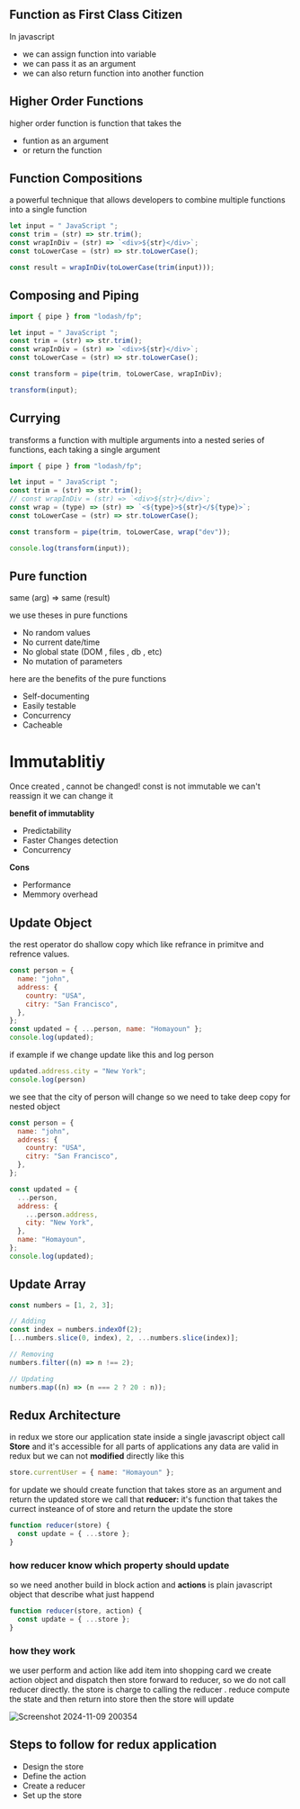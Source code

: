 ## Function as First Class Citizen

In javascript

- we can assign function into variable
- we can pass it as an argument
- we can also return function into another function

## Higher Order Functions

higher order function is function that takes the

- funtion as an argument
- or return the function

## Function Compositions

a powerful technique that allows developers to combine multiple functions into a single function

```javascript
let input = " JavaScript ";
const trim = (str) => str.trim();
const wrapInDiv = (str) => `<div>${str}</div>`;
const toLowerCase = (str) => str.toLowerCase();

const result = wrapInDiv(toLowerCase(trim(input)));
```

## Composing and Piping

```javascript
import { pipe } from "lodash/fp";

let input = " JavaScript ";
const trim = (str) => str.trim();
const wrapInDiv = (str) => `<div>${str}</div>`;
const toLowerCase = (str) => str.toLowerCase();

const transform = pipe(trim, toLowerCase, wrapInDiv);

transform(input);
```

## Currying

transforms a function with multiple arguments into a nested series of functions, each taking a single argument

```javascript
import { pipe } from "lodash/fp";

let input = " JavaScript ";
const trim = (str) => str.trim();
// const wrapInDiv = (str) => `<div>${str}</div>`;
const wrap = (type) => (str) => `<${type}>${str}</${type}>`;
const toLowerCase = (str) => str.toLowerCase();

const transform = pipe(trim, toLowerCase, wrap("dev"));

console.log(transform(input));
```

## Pure function

same (arg) => same (result)

we use theses in pure functions

- No random values
- No current date/time
- No global state (DOM , files , db , etc)
- No mutation of parameters

here are the benefits of the pure functions

- Self-documenting
- Easily testable
- Concurrency
- Cacheable

# Immutablitiy

Once created , cannot be changed!
const is not immutable we can't reassign it we can change it

<b>benefit of immutablity</b>

- Predictability
- Faster Changes detection
- Concurrency

<b>Cons</b>

- Performance
- Memmory overhead

## Update Object

the rest operator do shallow copy which like refrance in primitve and refrence values.

```javascript
const person = {
  name: "john",
  address: {
    country: "USA",
    citry: "San Francisco",
  },
};
const updated = { ...person, name: "Homayoun" };
console.log(updated);
```

if example if we change update like this and log person

```javascript
updated.address.city = "New York";
console.log(person)
```
we see that the city of person will change so we need to take deep copy for nested object

```javascript
const person = {
  name: "john",
  address: {
    country: "USA",
    citry: "San Francisco",
  },
};

const updated = {
  ...person,
  address: {
    ...person.address,
    city: "New York",
  },
  name: "Homayoun",
};
console.log(updated);
```

## Update Array
```javascript
const numbers = [1, 2, 3];

// Adding
const index = numbers.indexOf(2);
[...numbers.slice(0, index), 2, ...numbers.slice(index)];

// Removing
numbers.filter((n) => n !== 2);

// Updating
numbers.map((n) => (n === 2 ? 20 : n));


```

## Redux Architecture

in redux we store our application state inside a single javascript object call <b>Store</b> and it's accessible for all parts of applications
any data are valid in redux but we can not <b>modified</b> directly like this

```javascript
store.currentUser = { name: "Homayoun" };
```

for update we should create function that takes store as an argument
and return the updated store we call that <b>reducer:</b> it's function that 
takes the currect insteance of  of store and return the update the store

```javascript
function reducer(store) {
  const update = { ...store };
}
```

### how reducer know which property should update

so we need another build in block action and <b>actions</b> is plain javascript object 
that describe what just happend

```javascript
function reducer(store, action) {
  const update = { ...store };
}
```

### how they work
we user perform and action like add item into shopping card we create action object
and dispatch then store forward to reducer, so we do not call reducer directly.
the store is charge to calling the reducer . reduce compute the state and then return into store
then the store will update

![Screenshot 2024-11-09 200354](https://github.com/user-attachments/assets/ee118fb2-a43a-4594-ab31-f88855095524)

## Steps to follow for redux application 
- Design the store 
- Define the action
- Create a reducer
- Set up the store